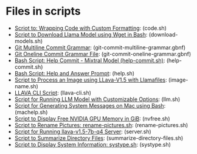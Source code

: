 # Files in scripts
- [Scriot to: Wrapping Code with Custom Formatting](code.sh): (code.sh)
- [Script to Download Llama Model using Wget in Bash](download-models.sh): (download-models.sh)
- [Git Multiline Commit Grammar](git-commit-multiline-grammar.gbnf): (git-commit-multiline-grammar.gbnf)
- [Git Oneline Commit Grammar File](git-commit-oneline-grammar.gbnf): (git-commit-oneline-grammar.gbnf)
- [Bash Script: Help Commit - Mixtral Model (help-commit.sh)](help-commit.sh): (help-commit.sh)
- [Bash Script: Help and Answer Prompt](help.sh): (help.sh)
- [Script to Process an Image using LLava-V1.5 with Llamafiles](image-name.sh): (image-name.sh)
- [LLAVA CLI Script](llava-cli.sh): (llava-cli.sh)
- [Script for Running LLM Model with Customizable Options](llm.sh): (llm.sh)
- [Script for Generating System Messages on Mac using Bash](machelp.sh): (machelp.sh)
- [Script to Display Free NVIDIA GPU Memory in GiB](nvfree.sh): (nvfree.sh)
- [Script to Rename Pictures: rename-pictures.sh](rename-pictures.sh): (rename-pictures.sh)
- [Script for Running llava-v1.5-7b-q4 Server](server.sh): (server.sh)
- [Script to Summarize Directory Files](summarize-directory-files.sh): (summarize-directory-files.sh)
- [Script to Display System Information: systype.sh](systype.sh): (systype.sh)
